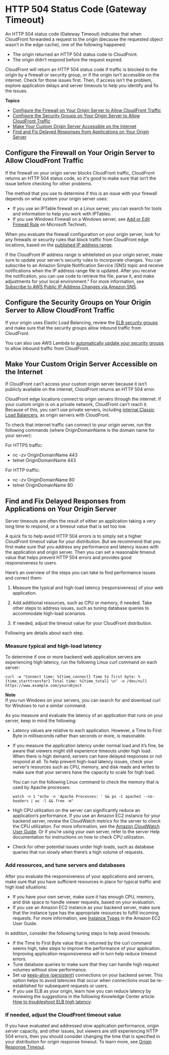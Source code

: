 # HTTP 504 Status Code \(Gateway Timeout\)<a name="http-504-gateway-timeout"></a>

An HTTP 504 status code \(Gateway Timeout\) indicates that when CloudFront forwarded a request to the origin \(because the requested object wasn’t in the edge cache\), one of the following happened:
+ The origin returned an HTTP 504 status code to CloudFront\.
+ The origin didn’t respond before the request expired\.

CloudFront will return an HTTP 504 status code if traffic is blocked to the origin by a firewall or security group, or if the origin isn’t accessible on the internet\. Check for those issues first\. Then, if access isn’t the problem, explore application delays and server timeouts to help you identify and fix the issues\.

**Topics**
+ [Configure the Firewall on Your Origin Server to Allow CloudFront Traffic](#http-504-gateway-timeout-configure-firewall)
+ [Configure the Security Groups on Your Origin Server to Allow CloudFront Traffic](#http-504-gateway-timeout-configure-security-groups)
+ [Make Your Custom Origin Server Accessible on the Internet](#http-504-gateway-timeout-make-origin-accessible)
+ [Find and Fix Delayed Responses from Applications on Your Origin Server](#http-504-gateway-timeout-slow-application)

## Configure the Firewall on Your Origin Server to Allow CloudFront Traffic<a name="http-504-gateway-timeout-configure-firewall"></a>

If the firewall on your origin server blocks CloudFront traffic, CloudFront returns an HTTP 504 status code, so it's good to make sure that isn’t the issue before checking for other problems\.

The method that you use to determine if this is an issue with your firewall depends on what system your origin server uses:
+ If you use an IPTable firewall on a Linux server, you can search for tools and information to help you work with IPTables\.
+ If you use Windows Firewall on a Windows server, see [ Add or Edit Firewall Rule](https://technet.microsoft.com/en-us/library/cc753558(v=ws.11).aspx) on Microsoft Technet\.

When you evaluate the firewall configuration on your origin server, look for any firewalls or security rules that block traffic from CloudFront edge locations, based on the [ published IP address range](https://ip-ranges.amazonaws.com/ip-ranges.json)\.

If the CloudFront IP address range is whitelisted on your origin server, make sure to update your server’s security rules to incorporate changes\. You can subscribe to an Amazon Simple Notification Service \(SNS\) topic and receive notifications when the IP address range file is updated\. After you receive the notification, you can use code to retrieve the file, parse it, and make adjustments for your local environment\." For more information, see [ Subscribe to AWS Public IP Address Changes via Amazon SNS](https://aws.amazon.com/blogs/aws/subscribe-to-aws-public-ip-address-changes-via-amazon-sns/)\. 

## Configure the Security Groups on Your Origin Server to Allow CloudFront Traffic<a name="http-504-gateway-timeout-configure-security-groups"></a>

If your origin uses Elastic Load Balancing, review the [ ELB security groups](https://docs.aws.amazon.com/elasticloadbalancing/latest/classic/elb-security-groups.html) and make sure that the security groups allow inbound traffic from CloudFront\.

You can also use AWS Lambda to [ automatically update your security groups](http://docs.aws.amazon.com/elasticloadbalancing/latest/classic/elb-security-groups.html) to allow inbound traffic from CloudFront\.

## Make Your Custom Origin Server Accessible on the Internet<a name="http-504-gateway-timeout-make-origin-accessible"></a>

If CloudFront can’t access your custom origin server because it isn’t publicly available on the internet, CloudFront returns an HTTP 504 error\.

CloudFront edge locations connect to origin servers through the internet\. If your custom origin is on a private network, CloudFront can’t reach it\. Because of this, you can’t use private servers, including [ internal Classic Load Balancers](https://docs.aws.amazon.com/elasticloadbalancing/latest/classic/elb-internal-load-balancers.html), as origin servers with CloudFront\.

To check that internet traffic can connect to your origin server, run the following commands \(where OriginDomainName is the domain name for your server\):

For HTTPS traffic:
+ nc \-zv OriginDomainName 443
+ telnet OriginDomainName 443

For HTTP traffic:
+ nc \-zv OriginDomainName 80
+ telnet OriginDomainName 80

## Find and Fix Delayed Responses from Applications on Your Origin Server<a name="http-504-gateway-timeout-slow-application"></a>

Server timeouts are often the result of either an application taking a very long time to respond, or a timeout value that is set too low\.

A quick fix to help avoid HTTP 504 errors is to simply set a higher CloudFront timeout value for your distribution\. But we recommend that you first make sure that you address any performance and latency issues with the application and origin server\. Then you can set a reasonable timeout value that helps prevent HTTP 504 errors and provides good responsiveness to users\.

Here’s an overview of the steps you can take to find performance issues and correct them:

1. Measure the typical and high\-load latency \(responsiveness\) of your web application\.

1. Add additional resources, such as CPU or memory, if needed\. Take other steps to address issues, such as tuning database queries to accommodate high\-load scenarios\.

1. If needed, adjust the timeout value for your CloudFront distribution\.

Following are details about each step\.

### Measure typical and high\-load latency<a name="http-504-gateway-timeout-slow-application-measure-latency"></a>

To determine if one or more backend web application servers are experiencing high latency, run the following Linux curl command on each server:

`curl -w "Connect time: %{time_connect} Time to first byte: %{time_starttransfer} Total time: %{time_total} \n" -o /dev/null https://www.example.com/yourobject`

**Note**  
If you run Windows on your servers, you can search for and download curl for Windows to run a similar command\.

As you measure and evaluate the latency of an application that runs on your server, keep in mind the following:
+ Latency values are relative to each application\. However, a Time to First Byte in milliseconds rather than seconds or more, is reasonable\.
+ If you measure the application latency under normal load and it’s fine, be aware that viewers might still experience timeouts under high load\. When there is high demand, servers can have delayed responses or not respond at all\. To help prevent high\-load latency issues, check your server’s resources such as CPU, memory, and disk reads and writes to make sure that your servers have the capacity to scale for high load\.

  You can run the following Linux command to check the memory that is used by Apache processes:

  `watch -n 1 "echo -n 'Apache Processes: ' && ps -C apache2 --no-headers | wc -l && free -m"`
+ High CPU utilization on the server can significantly reduce an application’s performance\. If you use an Amazon EC2 instance for your backend server, review the CloudWatch metrics for the server to check the CPU utilization\. For more information, see the [ Amazon CloudWatch User Guide](https://docs.aws.amazon.com/AmazonCloudWatch/latest/monitoring/WhatIsCloudWatch.html)\. Or if you’re using your own server, refer to the server Help documentation for instructions on how to check CPU utilization\.
+ Check for other potential issues under high loads, such as database queries that run slowly when there’s a high volume of requests\.

### Add resources, and tune servers and databases<a name="http-504-gateway-timeout-slow-application-add-resources"></a>

After you evaluate the responsiveness of your applications and servers, make sure that you have sufficient resources in place for typical traffic and high load situations:
+ If you have your own server, make sure it has enough CPU, memory, and disk space to handle viewer requests, based on your evaluation\.
+ If you use an Amazon EC2 instance as your backend server, make sure that the instance type has the appropriate resources to fulfill incoming requests\. For more information, see [ Instance Types](https://docs.aws.amazon.com/AWSEC2/latest/UserGuide/instance-types.html) in the Amazon EC2 User Guide\. 

In addition, consider the following tuning steps to help avoid timeouts:
+ If the Time to First Byte value that is returned by the curl command seems high, take steps to improve the performance of your application\. Improving application responsiveness will in turn help reduce timeout errors\.
+ Tune database queries to make sure that they can handle high request volumes without slow performance\.
+ Set up [ keep\-alive \(persistent\)](https://www.w3.org/Protocols/HTTP/1.1/draft-ietf-http-v11-spec-01) connections on your backend server\. This option helps to avoid latencies that occur when connections must be re\-established for subsequent requests or users\.
+ If you use ELB as your origin, learn how you can reduce latency by reviewing the suggestions in the following Knowledge Center article: [ How to troubleshoot ELB high latency](https://aws.amazon.com/premiumsupport/knowledge-center/elb-latency-troubleshooting/)\.

### If needed, adjust the CloudFront timeout value<a name="http-504-gateway-timeout-slow-application-adjust-timeout"></a>

If you have evaluated and addressed slow application performance, origin server capacity, and other issues, but viewers are still experiencing HTTP 504 errors, then you should consider changing the time that is specified in your distribution for origin response timeout\. To learn more, see [Origin Response Timeout](distribution-web-values-specify.md#DownloadDistValuesOriginResponseTimeout)\.